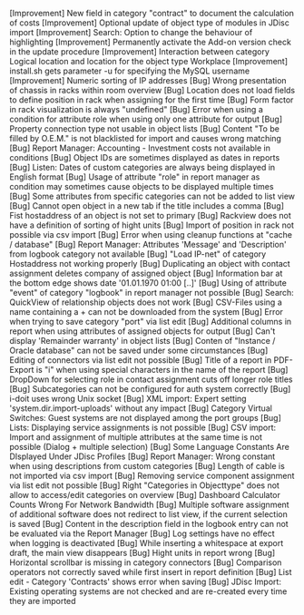 [Improvement]   New field in category "contract" to document the calculation of costs
[Improvement]   Optional update of object type of modules in JDisc import
[Improvement]   Search: Option to change the behaviour of highlighting
[Improvement]   Permanently activate the Add-on version check in the update procedure
[Improvement]   Interaction between category Logical location and location for the object type Workplace
[Improvement]   install.sh gets parameter -u for specifying the MySQL username
[Improvement]   Numeric sorting of IP addresses
[Bug]           Wrong presentation of chassis in racks within room overview
[Bug]           Location does not load fields to define position in rack when assigning for the first time
[Bug]           Form factor in rack visualization is always "undefined"
[Bug]           Error when using a condition for attribute role when using only one attribute for output
[Bug]           Property connection type not usable in object lists
[Bug]           Content "To be filled by O.E.M." is not blacklisted for import and causes wrong matching
[Bug]           Report Manager: Accounting - Investment costs not available in conditions
[Bug]           Object IDs are sometimes displayed as dates in reports
[Bug]           Listen: Dates of custom categories are always being displayed in English format
[Bug]           Usage of attribute "role" in report manager as condition may sometimes cause objects to be displayed multiple times
[Bug]           Some attributes from specific categories can not be added to list view
[Bug]           Cannot open object in a new tab if the title includes a comma
[Bug]           Fist hostaddress of an object is not set to primary
[Bug]           Rackview does not have a definition of sorting of hight units
[Bug]           Import of position in rack not possible via csv import
[Bug]           Error when using cleanup functions at "cache / database"
[Bug]           Report Manager: Attributes 'Message' and 'Description' from logbook category not available
[Bug]           "Load IP-net" of category Hostaddress not working properly
[Bug]           Duplicating an object with contact assignment deletes company of assigned object
[Bug]           Information bar at the bottom edge shows date '01.01.1970 01:00 [..]'
[Bug]           Using of attribute "event" of category "logbook" in report manager not possible
[Bug]           Search: QuickView of relationship objects does not work
[Bug]           CSV-Files using a name containing a + can not be downloaded from the system
[Bug]           Error when trying to save category "port" via list edit
[Bug]           Additional columns in report when using attributes of assigned objects for output
[Bug]           Can't display 'Remainder warranty' in object lists
[Bug]           Conten of "Instance / Oracle database" can not be saved under some circumstances
[Bug]           Editing of connectors via list edit not possible
[Bug]           Title of a report in PDF-Export is "i" when using special characters in the name of the report
[Bug]           DropDown for selecting role in contact assignment cuts off longer role titles
[Bug]           Subcategories can not be configured for auth system correctly
[Bug]           i-doit uses wrong Unix socket
[Bug]           XML import: Expert setting 'system.dir.import-uploads' without any impact
[Bug]           Category Virtual Switches: Guest systems are not displayed among the port groups
[Bug]           Lists: Displaying service assignments is not possible
[Bug]           CSV import: Import and assignment of multiple attributes at the same time is not possible (Dialog + multiple selection)
[Bug]           Some Language Constants Are DIsplayed Under JDisc Profiles
[Bug]           Report Manager: Wrong constant when using descriptions from custom categories
[Bug]           Length of cable is not imported via csv import
[Bug]           Removing service component assignment via list edit not possible
[Bug]           Right "Categories in Objecttype" does not allow to access/edit categories on overview
[Bug]           Dashboard Calculator Counts Wrong For Network Bandwidth
[Bug]           Multiple software assignment of additional software does not redirect to list view, if the current selection is saved
[Bug]           Content in the description field in the logbook entry can not be evaluated via the Report Manager
[Bug]           Log settings have no effect when logging is deactivated
[Bug]           While inserting a whitespace at export draft, the main view disappears
[Bug]           Hight units in report wrong
[Bug]           Horizontal scrollbar is missing in category connectors
[Bug]           Comparison operators not correctly saved while first insert in report definition
[Bug]           List edit - Category 'Contracts' shows error when saving
[Bug]           JDisc Import: Existing operating systems are not checked and are re-created every time they are imported
